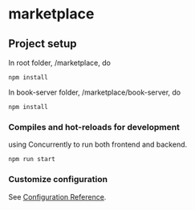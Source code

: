 # marketplace

## Project setup
In root folder, /marketplace, do

```
npm install
```

In book-server folder, /marketplace/book-server, do

```
npm install
```

### Compiles and hot-reloads for development

using Concurrently to run both frontend and backend.
```
npm run start
```



### Customize configuration
See [Configuration Reference](https://cli.vuejs.org/config/).

